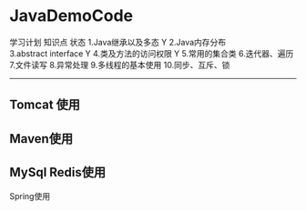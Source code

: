 # JavaDemoCode
学习计划
	知识点												状态
1.Java继承以及多态										 Y
2.Java内存分布											 
3.abstract interface									 Y
4.类及方法的访问权限									 Y
5.常用的集合类
6.迭代器、遍历
7.文件读写
8.异常处理
9.多线程的基本使用
10.同步、互斥、锁

---------------------------
Tomcat  使用
--------------
Maven使用
-------------
MySql Redis使用
-------------
Spring使用
